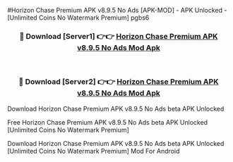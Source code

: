 #Horizon Chase Premium APK v8.9.5 No Ads [APK-MOD] - APK Unlocked - [Unlimited Coins No Watermark Premium] pgbs6



<div align="center">

<h3>🔴 Download [Server1] 👉👉 <a href="https://momento.my/?title=Horizon_Chase_Premium_APK_v8.9.5_No_Ads">Horizon Chase Premium APK v8.9.5 No Ads Mod Apk</a></h3><br>

<h3>🔴 Download [Server2] 👉👉 <a href="https://momento.my/?title=Horizon_Chase_Premium_APK_v8.9.5_No_Ads">Horizon Chase Premium APK v8.9.5 No Ads Mod Apk</a></h3>
</div>



Download Horizon Chase Premium APK v8.9.5 No Ads beta APK Unlocked

Free Horizon Chase Premium APK v8.9.5 No Ads beta APK Unlocked [Unlimited Coins No Watermark Premium]

Download Horizon Chase Premium APK v8.9.5 No Ads beta APK Unlocked [Unlimited Coins No Watermark Premium] Mod For Android

